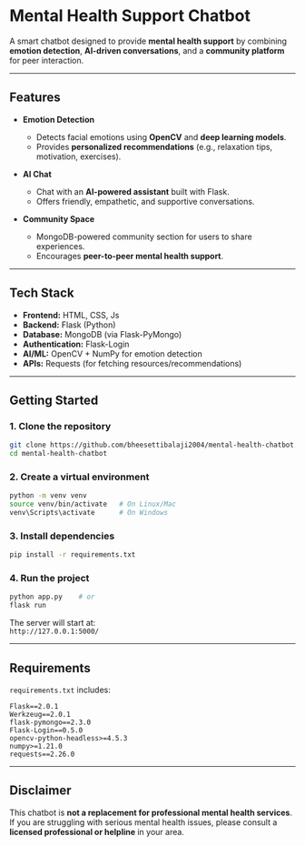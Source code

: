 # Mental Health Support Chatbot

A smart chatbot designed to provide **mental health support** by combining **emotion detection**, **AI-driven conversations**, and a **community platform** for peer interaction.

---

## Features

- **Emotion Detection**

  - Detects facial emotions using **OpenCV** and **deep learning models**.
  - Provides **personalized recommendations** (e.g., relaxation tips, motivation, exercises).

- **AI Chat**

  - Chat with an **AI-powered assistant** built with Flask.
  - Offers friendly, empathetic, and supportive conversations.

- **Community Space**
  - MongoDB-powered community section for users to share experiences.
  - Encourages **peer-to-peer mental health support**.

---

## Tech Stack

- **Frontend:** HTML, CSS, Js
- **Backend:** Flask (Python)
- **Database:** MongoDB (via Flask-PyMongo)
- **Authentication:** Flask-Login
- **AI/ML:** OpenCV + NumPy for emotion detection
- **APIs:** Requests (for fetching resources/recommendations)

---

## Getting Started

### 1. Clone the repository

```bash
git clone https://github.com/bheesettibalaji2004/mental-health-chatbot.git
cd mental-health-chatbot
```

### 2. Create a virtual environment

```bash
python -m venv venv
source venv/bin/activate   # On Linux/Mac
venv\Scripts\activate      # On Windows
```

### 3. Install dependencies

```bash
pip install -r requirements.txt
```

### 4. Run the project

```bash
python app.py    # or
flask run
```

The server will start at:  
 `http://127.0.0.1:5000/`

---

## Requirements

`requirements.txt` includes:

```
Flask==2.0.1
Werkzeug==2.0.1
flask-pymongo==2.3.0
Flask-Login==0.5.0
opencv-python-headless>=4.5.3
numpy>=1.21.0
requests==2.26.0
```

---

## Disclaimer

This chatbot is **not a replacement for professional mental health services**.  
If you are struggling with serious mental health issues, please consult a **licensed professional or helpline** in your area.
